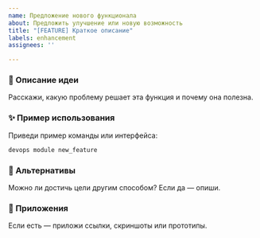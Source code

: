 ```yaml
---
name: Предложение нового функционала
about: Предложить улучшение или новую возможность
title: "[FEATURE] Краткое описание"
labels: enhancement
assignees: ''

---
```


### 📌 Описание идеи

Расскажи, какую проблему решает эта функция и почему она полезна.

### ✨ Пример использования

Приведи пример команды или интерфейса:
```bash
devops module new_feature
```

### 🚀 Альтернативы

Можно ли достичь цели другим способом? Если да — опиши.

### 📎 Приложения

Если есть — приложи ссылки, скриншоты или прототипы.
```
